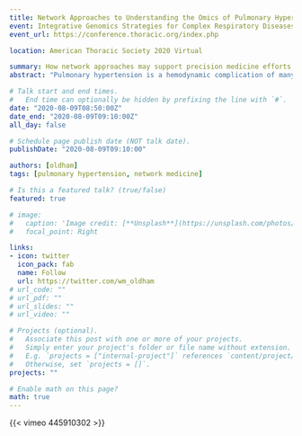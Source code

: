 ```yaml
---
title: Network Approaches to Understanding the Omics of Pulmonary Hypertension
event: Integrative Genomics Strategies for Complex Respiratory Diseases
event_url: https://conference.thoracic.org/index.php

location: American Thoracic Society 2020 Virtual

summary: How network approaches may support precision medicine efforts in pulmonary hypertension.
abstract: "Pulmonary hypertension is a hemodynamic complication of many different disease processes. Network approaches provide novel tools for characterizing clinical and molecular disease phenotypes. Here, I review the application of network analyses to pulmonary hypertension to illustrate how they can identify new molecular mechanisms of disease, classify patients by phenotypic similarities, and integrate disparate omics datasets."

# Talk start and end times.
#   End time can optionally be hidden by prefixing the line with `#`.
date: "2020-08-09T08:50:00Z"
date_end: "2020-08-09T09:10:00Z"
all_day: false

# Schedule page publish date (NOT talk date).
publishDate: "2020-08-09T09:10:00"

authors: [oldham]
tags: [pulmonary hypertension, network medicine]

# Is this a featured talk? (true/false)
featured: true

# image:
#   caption: 'Image credit: [**Unsplash**](https://unsplash.com/photos/bzdhc5b3Bxs)'
#   focal_point: Right

links:
- icon: twitter
  icon_pack: fab
  name: Follow
  url: https://twitter.com/wm_oldham
# url_code: ""
# url_pdf: ""
# url_slides: ""
# url_video: ""

# Projects (optional).
#   Associate this post with one or more of your projects.
#   Simply enter your project's folder or file name without extension.
#   E.g. `projects = ["internal-project"]` references `content/project/deep-learning/index.md`.
#   Otherwise, set `projects = []`.
projects: ""

# Enable math on this page?
math: true
---
```


{{< vimeo 445910302 >}}
